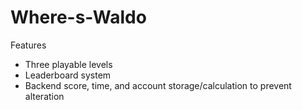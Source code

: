 # Where-s-Waldo
Features 
- Three playable levels
- Leaderboard system 
- Backend score, time, and account storage/calculation to prevent alteration 
